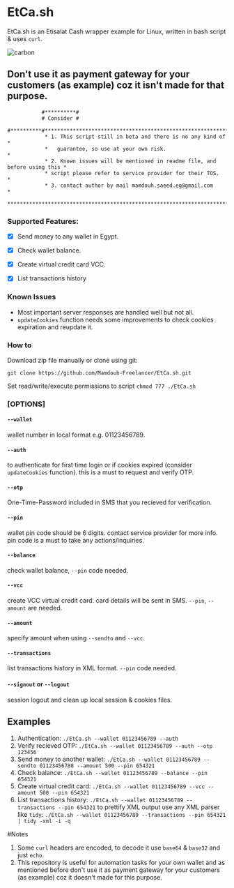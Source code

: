 # EtCa.sh
EtCa.sh is an Etisalat Cash wrapper example for Linux, written in bash script & uses `curl`.

![carbon](https://user-images.githubusercontent.com/23267401/130256267-558c361f-2460-4b7c-8314-61f7c993b7fa.png)

## Don't use it as payment gateway for your customers (as example) coz it isn't made for that purpose.


               #**********#
               # Consider #
               #**********#****************************************************************
                * 1. This script still in beta and there is no any kind of                *
                *   guarantee, so use at your own risk.                                   *
                * 2. Known issues will be mentioned in readme file, and before using this *
                * script please refer to service provider for their TOS.                  *
                * 3. contact author by mail mamdouh.saeed.eg@gmail.com                    *
                ***************************************************************************

### Supported Features:
- [x] Send money to any wallet in Egypt.
- [x] Check wallet balance.
- [x] Create virtual credit card VCC.
- [x] List transactions history


### Known Issues
* Most important server responses are handled well but not all.
* `updateCookies` function needs some improvements to check cookies expiration and reupdate it.

### How to 

Download zip file manually or clone using git:

`git clone https://github.com/Mamdouh-Freelancer/EtCa.sh.git`

Set read/write/execute permissions to script
`chmod 777 ./EtCa.sh`
 

### [OPTIONS]

#### `--wallet`         
wallet number in local format e.g. 01123456789.

#### `--auth`           
to authenticate for first time login or if cookies expired (consider `updateCookies` function). this is a must to request and verify OTP.

#### `--otp`            
One-Time-Password included in SMS that you recieved for verification.

#### `--pin`            
wallet pin code should be 6 digits. contact service provider for more info. pin code is a must to take any actions/inquiries.

#### `--balance`        
check wallet balance, `--pin` code needed.

#### `--vcc`            
create VCC virtual credit card. card details will be sent in SMS. `--pin`, `--amount` are needed.

#### `--amount`         
specify amount when using `--sendto` and `--vcc`.

#### `--transactions`   
list transactions history in XML format. `--pin` code needed.

#### `--signout` or `--logout`
session logout and clean up local session & cookies files.

## Examples

1) Authentication:
`./EtCa.sh --wallet 01123456789 --auth`
2) Verify recieved OTP:
`./EtCa.sh --wallet 01123456789 --auth --otp 123456`
3) Send money to another wallet:
`./EtCa.sh --wallet 01123456789 --sendto 01123456788 --amount 500 --pin 654321`
4) Check balance:
`./EtCa.sh --wallet 01123456789 --balance --pin 654321`
5) Create virtual credit card:
`./EtCa.sh --wallet 01123456789 --vcc --amount 500 --pin 654321`
6) List transactions history:
`./EtCa.sh --wallet 01123456789 --transactions --pin 654321`
to prettify XML output use any XML parser like `tidy`:
`./EtCa.sh --wallet 01123456789 --transactions --pin 654321 | tidy -xml -i -q`

#Notes
 1) Some `curl` headers are encoded, to decode it use `base64` & `base32` and just `echo`.
 2) This repository is useful for automation tasks for your own wallet and as mentioned before don't use it as payment gateway for your customers (as example) coz it doesn't made for this purpose.




